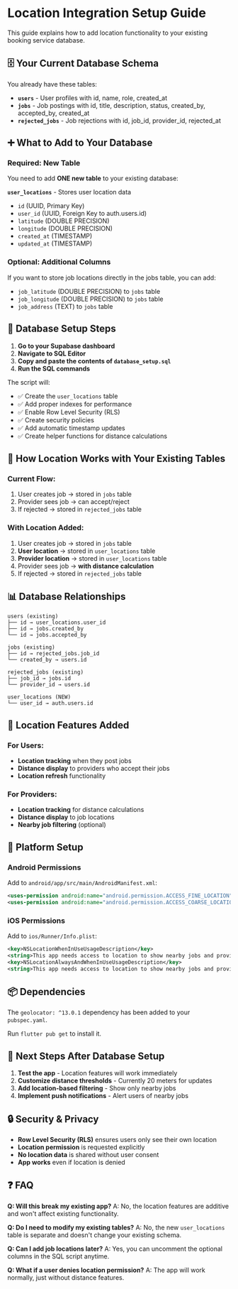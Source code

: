 # Location Integration Setup Guide

This guide explains how to add location functionality to your existing booking service database.

## 🗄️ Your Current Database Schema

You already have these tables:
- **`users`** - User profiles with id, name, role, created_at
- **`jobs`** - Job postings with id, title, description, status, created_by, accepted_by, created_at
- **`rejected_jobs`** - Job rejections with id, job_id, provider_id, rejected_at

## ➕ What to Add to Your Database

### Required: New Table
You need to add **ONE new table** to your existing database:

**`user_locations`** - Stores user location data
- `id` (UUID, Primary Key)
- `user_id` (UUID, Foreign Key to auth.users.id)
- `latitude` (DOUBLE PRECISION)
- `longitude` (DOUBLE PRECISION)
- `created_at` (TIMESTAMP)
- `updated_at` (TIMESTAMP)

### Optional: Additional Columns
If you want to store job locations directly in the jobs table, you can add:
- `job_latitude` (DOUBLE PRECISION) to `jobs` table
- `job_longitude` (DOUBLE PRECISION) to `jobs` table
- `job_address` (TEXT) to `jobs` table

## 🚀 Database Setup Steps

1. **Go to your Supabase dashboard**
2. **Navigate to SQL Editor**
3. **Copy and paste the contents of `database_setup.sql`**
4. **Run the SQL commands**

The script will:
- ✅ Create the `user_locations` table
- ✅ Add proper indexes for performance
- ✅ Enable Row Level Security (RLS)
- ✅ Create security policies
- ✅ Add automatic timestamp updates
- ✅ Create helper functions for distance calculations

## 🔗 How Location Works with Your Existing Tables

### Current Flow:
1. User creates job → stored in `jobs` table
2. Provider sees job → can accept/reject
3. If rejected → stored in `rejected_jobs` table

### With Location Added:
1. User creates job → stored in `jobs` table
2. **User location** → stored in `user_locations` table
3. **Provider location** → stored in `user_locations` table
4. Provider sees job → **with distance calculation**
5. If rejected → stored in `rejected_jobs` table

## 📊 Database Relationships

```
users (existing)
├── id → user_locations.user_id
├── id → jobs.created_by
└── id → jobs.accepted_by

jobs (existing)
├── id → rejected_jobs.job_id
└── created_by → users.id

rejected_jobs (existing)
├── job_id → jobs.id
└── provider_id → users.id

user_locations (NEW)
└── user_id → auth.users.id
```

## 🎯 Location Features Added

### For Users:
- **Location tracking** when they post jobs
- **Distance display** to providers who accept their jobs
- **Location refresh** functionality

### For Providers:
- **Location tracking** for distance calculations
- **Distance display** to job locations
- **Nearby job filtering** (optional)

## 🔧 Platform Setup

### Android Permissions
Add to `android/app/src/main/AndroidManifest.xml`:
```xml
<uses-permission android:name="android.permission.ACCESS_FINE_LOCATION" />
<uses-permission android:name="android.permission.ACCESS_COARSE_LOCATION" />
```

### iOS Permissions
Add to `ios/Runner/Info.plist`:
```xml
<key>NSLocationWhenInUseUsageDescription</key>
<string>This app needs access to location to show nearby jobs and providers.</string>
<key>NSLocationAlwaysAndWhenInUseUsageDescription</key>
<string>This app needs access to location to show nearby jobs and providers.</string>
```

## 📦 Dependencies

The `geolocator: ^13.0.1` dependency has been added to your `pubspec.yaml`.

Run `flutter pub get` to install it.

## 🚀 Next Steps After Database Setup

1. **Test the app** - Location features will work immediately
2. **Customize distance thresholds** - Currently 20 meters for updates
3. **Add location-based filtering** - Show only nearby jobs
4. **Implement push notifications** - Alert users of nearby jobs

## 🔒 Security & Privacy

- **Row Level Security (RLS)** ensures users only see their own location
- **Location permission** is requested explicitly
- **No location data** is shared without user consent
- **App works** even if location is denied

## ❓ FAQ

**Q: Will this break my existing app?**
A: No, the location features are additive and won't affect existing functionality.

**Q: Do I need to modify my existing tables?**
A: No, the new `user_locations` table is separate and doesn't change your existing schema.

**Q: Can I add job locations later?**
A: Yes, you can uncomment the optional columns in the SQL script anytime.

**Q: What if a user denies location permission?**
A: The app will work normally, just without distance features. 